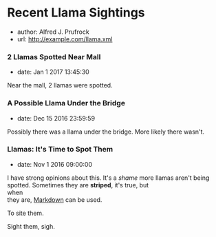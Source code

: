 # Recent Llama Sightings

*   author: Alfred J. Prufrock
*   url: http://example.com/llama.xml

### 2 Llamas Spotted Near Mall

*   date: Jan 1 2017 13:45:30

Near the mall, 2 llamas were spotted.

### A Possible Llama Under the Bridge

*   date: Dec 15 2016 23:59:59

Possibly there was a llama under the bridge.  More likely there wasn't.

### Llamas: It's Time to Spot Them

*   date: Nov 1 2016 09:00:00

I have strong opinions about this.  It's a _shame_ more llamas aren't
being spotted.  Sometimes they are **striped**, it's true, but  
when  
they are, [Markdown](https://daringfireball.net/projects/markdown/)
can be used.

To site them.

Sight them, sigh.
